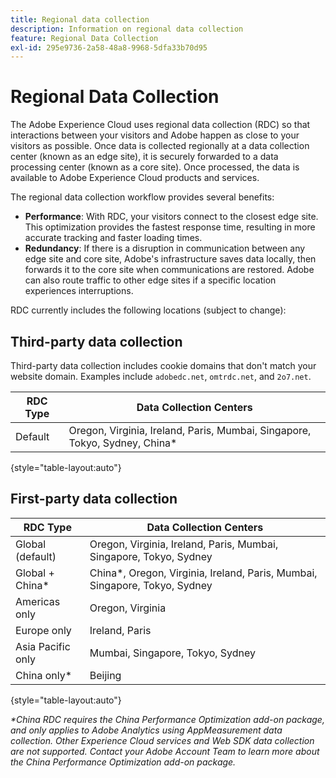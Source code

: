 ```yaml
---
title: Regional data collection
description: Information on regional data collection
feature: Regional Data Collection
exl-id: 295e9736-2a58-48a8-9968-5dfa33b70d95
---
```

# Regional Data Collection

The Adobe Experience Cloud uses regional data collection (RDC) so that interactions between your visitors and Adobe happen as close to your visitors as possible. Once data is collected regionally at a data collection center (known as an edge site), it is securely forwarded to a data processing center (known as a core site). Once processed, the data is available to Adobe Experience Cloud products and services.

The regional data collection workflow provides several benefits:

* **Performance**: With RDC, your visitors connect to the closest edge site. This optimization provides the fastest response time, resulting in more accurate tracking and faster loading times.
* **Redundancy**: If there is a disruption in communication between any edge site and core site, Adobe's infrastructure saves data locally, then forwards it to the core site when communications are restored. Adobe can also route traffic to other edge sites if a specific location experiences interruptions.

RDC currently includes the following locations (subject to change):

## Third-party data collection

Third-party data collection includes cookie domains that don't match your website domain. Examples include `adobedc.net`, `omtrdc.net`, and `2o7.net`.

| RDC Type | Data Collection Centers |
| --- | --- |
| Default | Oregon, Virginia, Ireland, Paris, Mumbai, Singapore, Tokyo, Sydney, China* |

{style="table-layout:auto"}

## First-party data collection

| RDC Type | Data Collection Centers |
| --- | --- |
| Global (default) | Oregon, Virginia, Ireland, Paris, Mumbai, Singapore, Tokyo, Sydney |
| Global + China* | China*, Oregon, Virginia, Ireland, Paris, Mumbai, Singapore, Tokyo, Sydney |
| Americas only | Oregon, Virginia |
| Europe only | Ireland, Paris |
| Asia Pacific only | Mumbai, Singapore, Tokyo, Sydney |
| China only* | Beijing |

{style="table-layout:auto"}

_*China RDC requires the China Performance Optimization add-on package, and only applies to Adobe Analytics using AppMeasurement data collection. Other Experience Cloud services and Web SDK data collection are not supported. Contact your Adobe Account Team to learn more about the China Performance Optimization add-on package._
